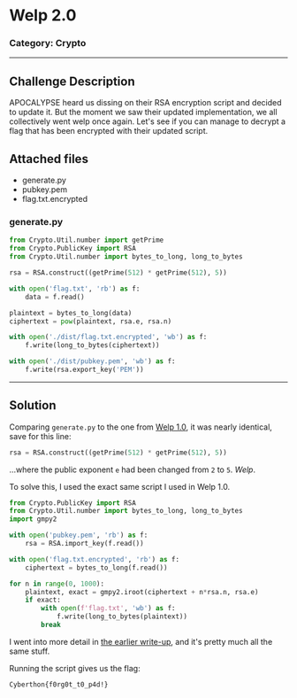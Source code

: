 # Welp 2.0
### Category: Crypto
---
## Challenge Description
APOCALYPSE heard us dissing on their RSA encryption script and decided to update it. But the moment we saw their updated implementation, we all collectively went welp once again. Let's see if you can manage to decrypt a flag that has been encrypted with their updated script.
## Attached files
* generate.py
* pubkey.pem
* flag.txt.encrypted
### generate.py
```python
from Crypto.Util.number import getPrime
from Crypto.PublicKey import RSA
from Crypto.Util.number import bytes_to_long, long_to_bytes

rsa = RSA.construct((getPrime(512) * getPrime(512), 5))

with open('flag.txt', 'rb') as f:
    data = f.read()

plaintext = bytes_to_long(data)
ciphertext = pow(plaintext, rsa.e, rsa.n)

with open('./dist/flag.txt.encrypted', 'wb') as f:
    f.write(long_to_bytes(ciphertext))

with open('./dist/pubkey.pem', 'wb') as f:
    f.write(rsa.export_key('PEM'))
```
---
## Solution
Comparing `generate.py` to the one from [Welp 1.0](insertlinkhere), it was nearly identical, save for this line:

```python
rsa = RSA.construct((getPrime(512) * getPrime(512), 5))
```

...where the public exponent `e` had been changed from `2` to `5`. *Welp*.

To solve this, I used the exact same script I used in Welp 1.0. 

```python
from Crypto.PublicKey import RSA
from Crypto.Util.number import bytes_to_long, long_to_bytes
import gmpy2

with open('pubkey.pem', 'rb') as f:
    rsa = RSA.import_key(f.read())

with open('flag.txt.encrypted', 'rb') as f:
    ciphertext = bytes_to_long(f.read())

for n in range(0, 1000):
    plaintext, exact = gmpy2.iroot(ciphertext + n*rsa.n, rsa.e)
    if exact:
        with open(f'flag.txt', 'wb') as f:
            f.write(long_to_bytes(plaintext))
        break
```

I went into more detail in [the earlier write-up](), and it's pretty much all the same stuff.

Running the script gives us the flag:

```
Cyberthon{f0rg0t_t0_p4d!}
```
